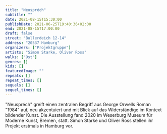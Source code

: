 ```yaml
---
title: "Neuspréch"
subtitle: ""
date: 2021-08-15T15:30:00
publishDate: 2021-06-25T19:40:36+02:00
end: 2021-08-15T17:00:00
draft: false
street: "Bullerdeich 12-14"
address: "20537 Hamburg"
organizers: ["Projektgruppe"]
artists: "Simon Starke, Oliver Ross"
walks: ["Ost"]
genres: []
kids: []
featuredImage: ""
repeats: []
repeat_times: []
sequels: []
sequel_times: []
---
```


"Neuspréch" greift einen zentralen Begriff aus George Orwells Roman "1984" auf, neu akzentuiert und mit Blick auf das Widerständige im Kontext bildender Kunst. Die Ausstellung fand 2020 im Weserburg Museum für Moderne Kunst, Bremen, statt. Simon Starke und Oliver Ross stellen ihr Projekt erstmals in Hamburg vor.